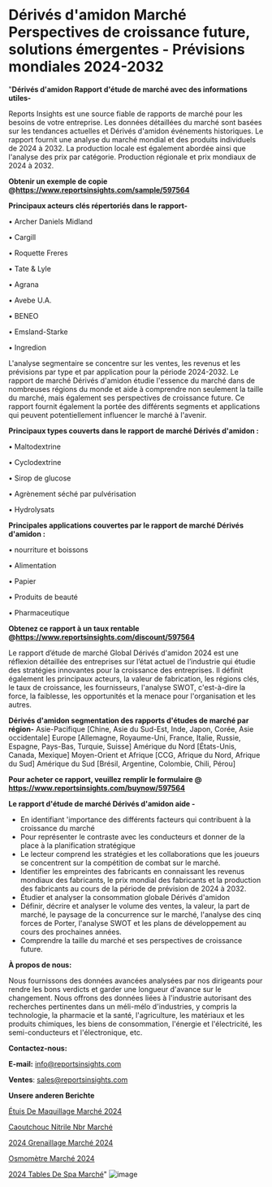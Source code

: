 # Dérivés d'amidon Marché Perspectives de croissance future, solutions émergentes - Prévisions mondiales 2024-2032

"<strong>Dérivés d'amidon Rapport d'étude de marché avec des informations utiles-</strong>

Reports Insights est une source fiable de rapports de marché pour les besoins de votre entreprise. Les données détaillées du marché sont basées sur les tendances actuelles et Dérivés d'amidon événements historiques. Le rapport fournit une analyse du marché mondial et des produits individuels de 2024 à 2032. La production locale est également abordée ainsi que l'analyse des prix par catégorie. Production régionale et prix mondiaux de 2024 à 2032.

<strong><b>Obtenir un exemple de copie @</b></strong><a href=https://www.reportsinsights.com/sample/597564><strong><b>https://www.reportsinsights.com/sample/597564</b></strong></a>

<b>Principaux acteurs clés répertoriés dans le rapport-</b>

<b> </b>• Archer Daniels Midland

• Cargill

• Roquette Freres

• Tate & Lyle

• Agrana

• Avebe U.A.

• BENEO

• Emsland-Starke

• Ingredion

L'analyse segmentaire se concentre sur les ventes, les revenus et les prévisions par type et par application pour la période 2024-2032. Le rapport de marché Dérivés d'amidon étudie l'essence du marché dans de nombreuses régions du monde et aide à comprendre non seulement la taille du marché, mais également ses perspectives de croissance future. Ce rapport fournit également la portée des différents segments et applications qui peuvent potentiellement influencer le marché à l'avenir.

<strong>Principaux types couverts dans le rapport de marché Dérivés d'amidon :</strong>

• Maltodextrine

• Cyclodextrine

• Sirop de glucose

• Agrènement séché par pulvérisation

• Hydrolysats

<strong>Principales applications couvertes par le rapport de marché Dérivés d'amidon :</strong>

• nourriture et boissons

• Alimentation

• Papier

• Produits de beauté

• Pharmaceutique

<strong><b>Obtenez ce rapport à un taux rentable @</b></strong><a href=https://www.reportsinsights.com/discount/597564><strong><b>https://www.reportsinsights.com/discount/597564</b></strong></a>

Le rapport d’étude de marché Global Dérivés d'amidon 2024 est une réflexion détaillée des entreprises sur l’état actuel de l’industrie qui étudie des stratégies innovantes pour la croissance des entreprises. Il définit également les principaux acteurs, la valeur de fabrication, les régions clés, le taux de croissance, les fournisseurs, l'analyse SWOT, c'est-à-dire la force, la faiblesse, les opportunités et la menace pour l'organisation et les autres.

<strong>Dérivés d'amidon segmentation des rapports d'études de marché par région-</strong>
Asie-Pacifique [Chine, Asie du Sud-Est, Inde, Japon, Corée, Asie occidentale]
Europe [Allemagne, Royaume-Uni, France, Italie, Russie, Espagne, Pays-Bas, Turquie, Suisse]
Amérique du Nord [États-Unis, Canada, Mexique]
Moyen-Orient et Afrique [CCG, Afrique du Nord, Afrique du Sud]
Amérique du Sud [Brésil, Argentine, Colombie, Chili, Pérou]

<strong>Pour acheter ce rapport, veuillez remplir le formulaire @   <a href=https://www.reportsinsights.com/buynow/597564>https://www.reportsinsights.com/buynow/597564</a></strong>

<strong>Le rapport d'étude de marché Dérivés d'amidon aide -</strong>
<ul>
  <li>En identifiant 'importance des différents facteurs qui contribuent à la croissance du marché</li>
  <li>Pour représenter le contraste avec les conducteurs et donner de la place à la planification stratégique</li>
  <li>Le lecteur comprend les stratégies et les collaborations que les joueurs se concentrent sur la compétition de combat sur le marché.</li>
  <li>Identifier les empreintes des fabricants en connaissant les revenus mondiaux des fabricants, le prix mondial des fabricants et la production des fabricants au cours de la période de prévision de 2024 à 2032.</li>
  <li>Étudier et analyser la consommation globale Dérivés d'amidon</li>
  <li>Définir, décrire et analyser le volume des ventes, la valeur, la part de marché, le paysage de la concurrence sur le marché, l'analyse des cinq forces de Porter, l'analyse SWOT et les plans de développement au cours des prochaines années.</li>
  <li>Comprendre la taille du marché et ses perspectives de croissance future.</li>
</ul>
<strong>À propos de nous:</strong>

Nous fournissons des données avancées analysées par nos dirigeants pour rendre les bons verdicts et garder une longueur d'avance sur le changement. Nous offrons des données liées à l'industrie autorisant des recherches pertinentes dans un méli-mélo d'industries, y compris la technologie, la pharmacie et la santé, l'agriculture, les matériaux et les produits chimiques, les biens de consommation, l'énergie et l'électricité, les semi-conducteurs et l'électronique, etc.

<strong>Contactez-nous:</strong>

<strong>E-mail:</strong> <a href=mailto:info@reportsinsights.com>info@reportsinsights.com</a>

<strong>Ventes</strong>: <a href=mailto:sales@reportsinsights.com>sales@reportsinsights.com</a>

<strong>Unsere anderen Berichte</strong>

<a href=https://www.linkedin.com/pulse/étuis-de-maquillage-marché-analyse-approfondie-hdcsc/>Étuis De Maquillage Marché 2024</a>

<a href=https://www.linkedin.com/pulse/caoutchouc-nitrile-nbr-march%C3%A9-2024-part-croissance-rj6wc/>Caoutchouc Nitrile Nbr Marché</a>

<a href=https://www.linkedin.com/pulse/2024-grenaillage-marché-partager-lanalyse-des-c2grc/>2024 Grenaillage Marché 2024</a>

<a href=https://www.linkedin.com/pulse/osmomètre-marchétendances-émergentes-et-principaux-slrdc/>Osmomètre Marché 2024</a>

<a href=https://www.linkedin.com/pulse/2024-tables-de-spa-march%C3%A9-analyse-et-tendances-9izsc/>2024 Tables De Spa Marché</a>"
![image](https://github.com/gayatrid12/RItrends/assets/158473851/5f87b8c5-90b3-4cd2-bce7-53d576d97eaf)

